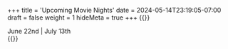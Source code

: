 +++
title = 'Upcoming Movie Nights'
date = 2024-05-14T23:19:05-07:00
draft = false
weight = 1
hideMeta = true
+++
{{<rawhtml>}}
<div class="movie-attrib">
June 22nd | July 13th <!-- | July 27th | August 10th | August 24th | September 7th | September 21st | October 5th | October 19th -->
</div>
{{</rawhtml>}}
